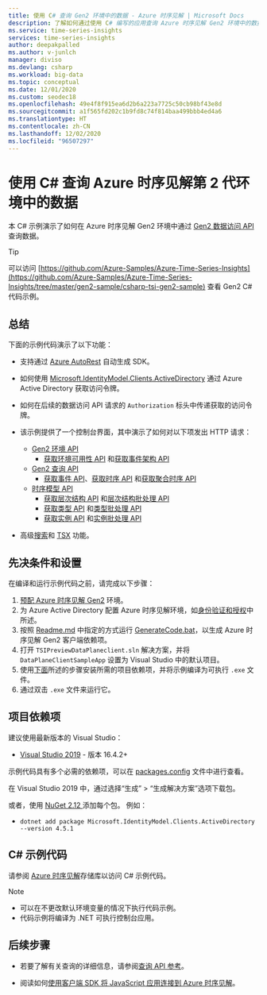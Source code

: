 ```yaml
---
title: 使用 C# 查询 Gen2 环境中的数据 - Azure 时序见解 | Microsoft Docs
description: 了解如何通过使用 C# 编写的应用查询 Azure 时序见解 Gen2 环境中的数据。
ms.service: time-series-insights
services: time-series-insights
author: deepakpalled
ms.author: v-junlch
manager: diviso
ms.devlang: csharp
ms.workload: big-data
ms.topic: conceptual
ms.date: 12/01/2020
ms.custom: seodec18
ms.openlocfilehash: 49e4f8f915ea6d2b6a223a7725c50cb98bf43e8d
ms.sourcegitcommit: a1f565fd202c1b9fd8c74f814baa499bbb4ed4a6
ms.translationtype: HT
ms.contentlocale: zh-CN
ms.lasthandoff: 12/02/2020
ms.locfileid: "96507297"
---
```

# <a name="query-data-from-the-azure-time-series-insights-gen2-environment-using-c-sharp"></a>使用 C# 查询 Azure 时序见解第 2 代环境中的数据

本 C# 示例演示了如何在 Azure 时序见解 Gen2 环境中通过 [Gen2 数据访问 API](https://docs.microsoft.com/rest/api/time-series-insights/reference-data-access-overview) 查询数据。

> [!TIP]
> 可以访问 [https://github.com/Azure-Samples/Azure-Time-Series-Insights](https://github.com/Azure-Samples/Azure-Time-Series-Insights/tree/master/gen2-sample/csharp-tsi-gen2-sample) 查看 Gen2 C# 代码示例。

## <a name="summary"></a>总结

下面的示例代码演示了以下功能：

* 支持通过 [Azure AutoRest](https://github.com/Azure/AutoRest) 自动生成 SDK。
* 如何使用 [Microsoft.IdentityModel.Clients.ActiveDirectory](https://www.nuget.org/packages/Microsoft.IdentityModel.Clients.ActiveDirectory/) 通过 Azure Active Directory 获取访问令牌。
* 如何在后续的数据访问 API 请求的 `Authorization` 标头中传递获取的访问令牌。
* 该示例提供了一个控制台界面，其中演示了如何对以下项发出 HTTP 请求：
  * [Gen2 环境 API](https://docs.microsoft.com/rest/api/time-series-insights/reference-environments-apis)
    * [获取环境可用性 API](https://docs.microsoft.com/rest/api/time-series-insights/dataaccessgen2/query/getavailability) 和[获取事件架构 API](https://docs.microsoft.com/rest/api/time-series-insights/dataaccessgen2/query/geteventschema)
  * [Gen2 查询 API](https://docs.microsoft.com/rest/api/time-series-insights/reference-query-apis)
    * [获取事件 API](https://docs.microsoft.com/rest/api/time-series-insights/dataaccessgen2/query/execute#getevents)、[获取时序 API](https://docs.microsoft.com/rest/api/time-series-insights/dataaccessgen2/query/execute#getseries) 和[获取聚合时序 API](https://docs.microsoft.com/rest/api/time-series-insights/dataaccessgen2/query/execute#aggregateseries)
  * [时序模型 API](https://docs.microsoft.com/rest/api/time-series-insights/dataaccessgen2/query/execute#aggregateseries)
    * [获取层次结构 API](https://docs.microsoft.com/rest/api/time-series-insights/dataaccessgen2/timeserieshierarchies) 和[层次结构批处理 API](https://docs.microsoft.com/rest/api/time-series-insights/dataaccessgen2/timeserieshierarchies/executebatch)
    * [获取类型 API](https://docs.microsoft.com/rest/api/time-series-insights/dataaccessgen2/timeseriestypes) 和[类型批处理 API](https://docs.microsoft.com/rest/api/time-series-insights/dataaccessgen2/timeseriestypes/executebatch)
    * [获取实例 API](https://docs.microsoft.com/rest/api/time-series-insights/dataaccessgen2/timeseriesinstances) 和[实例批处理 API](https://docs.microsoft.com/rest/api/time-series-insights/dataaccessgen2/timeseriesinstances/executebatch)

* 高级[搜索](https://docs.microsoft.com/rest/api/time-series-insights/reference-model-apis#search-features)和 [TSX](https://docs.microsoft.com/rest/api/time-series-insights/reference-time-series-expression-syntax) 功能。

## <a name="prerequisites-and-setup"></a>先决条件和设置

在编译和运行示例代码之前，请完成以下步骤：

1. [预配 Azure 时序见解 Gen2](./how-to-provision-manage.md#create-the-environment) 环境。
1. 为 Azure Active Directory 配置 Azure 时序见解环境，如[身份验证和授权](time-series-insights-authentication-and-authorization.md)中所述。
1. 按照 [Readme.md](https://github.com/Azure-Samples/Azure-Time-Series-Insights/blob/master/gen2-sample/csharp-tsi-gen2-sample/DataPlaneClient/Readme.md) 中指定的方式运行 [GenerateCode.bat](https://github.com/Azure-Samples/Azure-Time-Series-Insights/blob/master/gen2-sample/csharp-tsi-gen2-sample/DataPlaneClient/GenerateCode.bat)，以生成 Azure 时序见解 Gen2 客户端依赖项。
1. 打开 `TSIPreviewDataPlaneclient.sln` 解决方案，并将 `DataPlaneClientSampleApp` 设置为 Visual Studio 中的默认项目。
1. 使用[下面](#project-dependencies)所述的步骤安装所需的项目依赖项，并将示例编译为可执行 `.exe` 文件。
1. 通过双击 `.exe` 文件来运行它。

## <a name="project-dependencies"></a>项目依赖项

建议使用最新版本的 Visual Studio：

* [Visual Studio 2019](https://visualstudio.microsoft.com/vs/) - 版本 16.4.2+

示例代码具有多个必需的依赖项，可以在 [packages.config](https://github.com/Azure-Samples/Azure-Time-Series-Insights/blob/master/gen2-sample/csharp-tsi-gen2-sample/DataPlaneClientSampleApp/packages.config) 文件中进行查看。

在 Visual Studio 2019 中，通过选择“生成” > “生成解决方案”选项下载包。

或者，使用 [NuGet 2.12 ](https://www.nuget.org/) 添加每个包。 例如：

* `dotnet add package Microsoft.IdentityModel.Clients.ActiveDirectory --version 4.5.1`

## <a name="c-sample-code"></a>C# 示例代码

请参阅 [Azure 时序见解](https://github.com/Azure-Samples/Azure-Time-Series-Insights/tree/master/gen2-sample/csharp-tsi-gen2-sample)存储库以访问 C# 示例代码。

> [!NOTE]
>
> * 可以在不更改默认环境变量的情况下执行代码示例。
> * 代码示例将编译为 .NET 可执行控制台应用。

## <a name="next-steps"></a>后续步骤

* 若要了解有关查询的详细信息，请参阅[查询 API 参考](https://docs.microsoft.com/rest/api/time-series-insights/reference-query-apis)。

* 阅读如何[使用客户端 SDK 将 JavaScript 应用连接到 Azure 时序见解](https://github.com/microsoft/tsiclient)。

